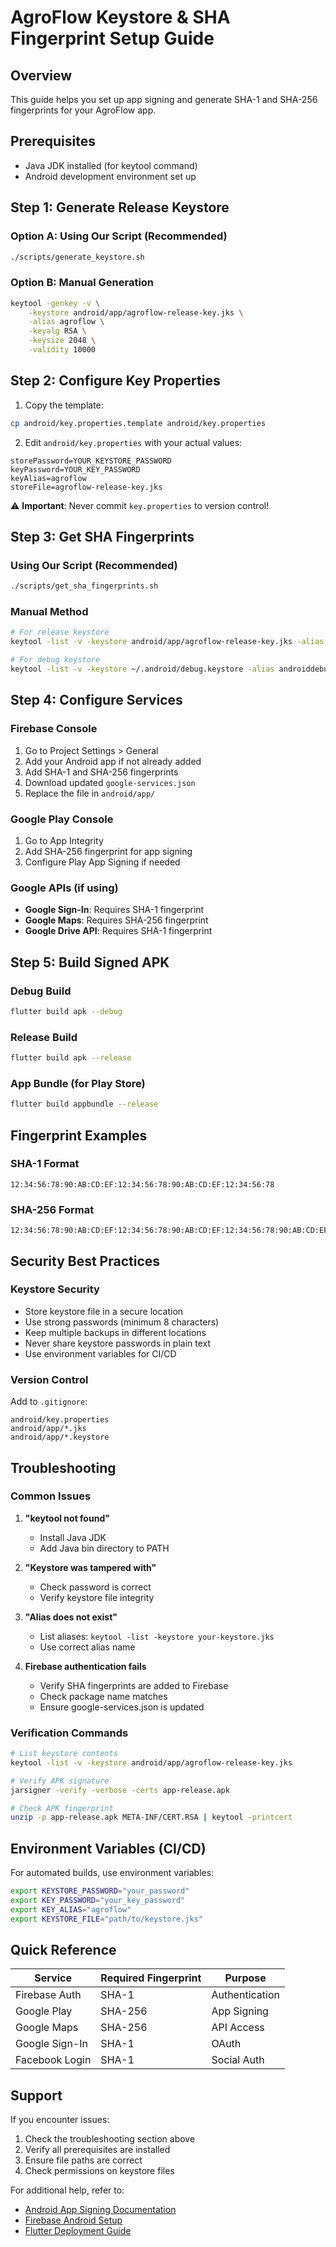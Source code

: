 # AgroFlow Keystore & SHA Fingerprint Setup Guide

## Overview
This guide helps you set up app signing and generate SHA-1 and SHA-256 fingerprints for your AgroFlow app.

## Prerequisites
- Java JDK installed (for keytool command)
- Android development environment set up

## Step 1: Generate Release Keystore

### Option A: Using Our Script (Recommended)
```bash
./scripts/generate_keystore.sh
```

### Option B: Manual Generation
```bash
keytool -genkey -v \
    -keystore android/app/agroflow-release-key.jks \
    -alias agroflow \
    -keyalg RSA \
    -keysize 2048 \
    -validity 10000
```

## Step 2: Configure Key Properties

1. Copy the template:
```bash
cp android/key.properties.template android/key.properties
```

2. Edit `android/key.properties` with your actual values:
```properties
storePassword=YOUR_KEYSTORE_PASSWORD
keyPassword=YOUR_KEY_PASSWORD
keyAlias=agroflow
storeFile=agroflow-release-key.jks
```

⚠️ **Important**: Never commit `key.properties` to version control!

## Step 3: Get SHA Fingerprints

### Using Our Script (Recommended)
```bash
./scripts/get_sha_fingerprints.sh
```

### Manual Method
```bash
# For release keystore
keytool -list -v -keystore android/app/agroflow-release-key.jks -alias agroflow

# For debug keystore
keytool -list -v -keystore ~/.android/debug.keystore -alias androiddebugkey
```

## Step 4: Configure Services

### Firebase Console
1. Go to Project Settings > General
2. Add your Android app if not already added
3. Add SHA-1 and SHA-256 fingerprints
4. Download updated `google-services.json`
5. Replace the file in `android/app/`

### Google Play Console
1. Go to App Integrity
2. Add SHA-256 fingerprint for app signing
3. Configure Play App Signing if needed

### Google APIs (if using)
- **Google Sign-In**: Requires SHA-1 fingerprint
- **Google Maps**: Requires SHA-256 fingerprint
- **Google Drive API**: Requires SHA-1 fingerprint

## Step 5: Build Signed APK

### Debug Build
```bash
flutter build apk --debug
```

### Release Build
```bash
flutter build apk --release
```

### App Bundle (for Play Store)
```bash
flutter build appbundle --release
```

## Fingerprint Examples

### SHA-1 Format
```
12:34:56:78:90:AB:CD:EF:12:34:56:78:90:AB:CD:EF:12:34:56:78
```

### SHA-256 Format
```
12:34:56:78:90:AB:CD:EF:12:34:56:78:90:AB:CD:EF:12:34:56:78:90:AB:CD:EF:12:34:56:78
```

## Security Best Practices

### Keystore Security
- Store keystore file in a secure location
- Use strong passwords (minimum 8 characters)
- Keep multiple backups in different locations
- Never share keystore passwords in plain text
- Use environment variables for CI/CD

### Version Control
Add to `.gitignore`:
```
android/key.properties
android/app/*.jks
android/app/*.keystore
```

## Troubleshooting

### Common Issues

1. **"keytool not found"**
   - Install Java JDK
   - Add Java bin directory to PATH

2. **"Keystore was tampered with"**
   - Check password is correct
   - Verify keystore file integrity

3. **"Alias does not exist"**
   - List aliases: `keytool -list -keystore your-keystore.jks`
   - Use correct alias name

4. **Firebase authentication fails**
   - Verify SHA fingerprints are added to Firebase
   - Check package name matches
   - Ensure google-services.json is updated

### Verification Commands

```bash
# List keystore contents
keytool -list -v -keystore android/app/agroflow-release-key.jks

# Verify APK signature
jarsigner -verify -verbose -certs app-release.apk

# Check APK fingerprint
unzip -p app-release.apk META-INF/CERT.RSA | keytool -printcert
```

## Environment Variables (CI/CD)

For automated builds, use environment variables:

```bash
export KEYSTORE_PASSWORD="your_password"
export KEY_PASSWORD="your_key_password"
export KEY_ALIAS="agroflow"
export KEYSTORE_FILE="path/to/keystore.jks"
```

## Quick Reference

| Service | Required Fingerprint | Purpose |
|---------|---------------------|---------|
| Firebase Auth | SHA-1 | Authentication |
| Google Play | SHA-256 | App Signing |
| Google Maps | SHA-256 | API Access |
| Google Sign-In | SHA-1 | OAuth |
| Facebook Login | SHA-1 | Social Auth |

## Support

If you encounter issues:
1. Check the troubleshooting section above
2. Verify all prerequisites are installed
3. Ensure file paths are correct
4. Check permissions on keystore files

For additional help, refer to:
- [Android App Signing Documentation](https://developer.android.com/studio/publish/app-signing)
- [Firebase Android Setup](https://firebase.google.com/docs/android/setup)
- [Flutter Deployment Guide](https://docs.flutter.dev/deployment/android)